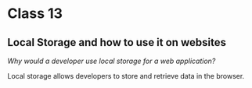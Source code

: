 # Class 13

## Local Storage and how to use it on websites

*Why would a developer use local storage for a web application?*

Local storage allows developers to store and retrieve data in the browser. 
